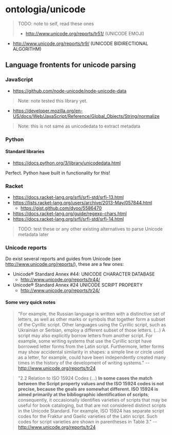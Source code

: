 # ontologia/unicode

> TODO: note to self, read these ones
>
> - http://www.unicode.org/reports/tr51/ (UNICODE EMOJI)
  - <http://www.unicode.org/reports/tr9/> (UNICODE BIDIRECTIONAL ALGORITHM)

## Language frontents for unicode parsing


### JavaScript

- https://github.com/node-unicode/node-unicode-data

> Note: note tested this library yet.

- https://developer.mozilla.org/en-US/docs/Web/JavaScript/Reference/Global_Objects/String/normalize

> Note: this is not same as unicodedata to extract metadata

### Python

#### Standard libraries

- https://docs.python.org/3/library/unicodedata.html

Perfect. Python have built in functionality for this!

### Racket

- https://docs.racket-lang.org/srfi/srfi-std/srfi-13.html
- https://lists.racket-lang.org/users/archive/2013-May/057844.html
  - https://gist.github.com/dyoo/5586470
- https://docs.racket-lang.org/guide/regexp-chars.html
- https://docs.racket-lang.org/srfi/srfi-std/srfi-14.html

> TODO: test these or any other existing alternatives to parse Unicode metadata
  later

### Unicode reports

Do exist several reports and guides from Unicode (see
http://www.unicode.org/reports/), these are a few ones:

- Unicode® Standard Annex #44: UNICODE CHARACTER DATABASE
  - <http://www.unicode.org/reports/tr44/>
- Unicode® Standard Annex #24 UNICODE SCRIPT PROPERTY
  - <http://www.unicode.org/reports/tr24/>


#### Some very quick notes

> "For example, the Russian language is written with a distinctive set of
  letters, as well as other marks or symbols that together form a subset of
  the Cyrillic script. Other languages using the Cyrillic script, such as
  Ukrainian or Serbian, employ a different subset of those letters.
  (...)
  A script may also explicitly borrow letters from another script. For example,
  some writing systems that use the Cyrillic script have borrowed letter
  forms from the Latin script. Furthermore, letter forms may show accidental
  similarity in shapes: a simple line or circle used as a letter, for example,
  could have been independently created many times in the history of the
  development of writing systems." -- <http://www.unicode.org/reports/tr24>

> "2.2 Relation to ISO 15924 Codes (...) **In some cases the match between the
  Script property values and the ISO 15924 codes is not precise, because the
  goals are somewhat different. ISO 15924 is aimed primarily at the
  bibliographic identification of scripts**; consequently, it occasionally
  identifies varieties of scripts that may be useful for book cataloging, but
  that are not considered distinct scripts in the Unicode Standard.
  For example, ISO 15924 has separate script codes for the Fraktur and Gaelic
  varieties of the Latin script. Such codes for script varieties are shown
  in parentheses in Table 3." -- <http://www.unicode.org/reports/tr24>
